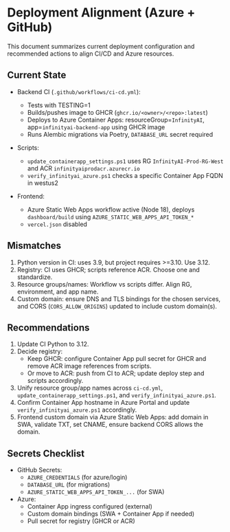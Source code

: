 # Deployment Alignment (Azure + GitHub)

This document summarizes current deployment configuration and recommended actions to align CI/CD and Azure resources.

## Current State

- Backend CI (`.github/workflows/ci-cd.yml`):
  - Tests with TESTING=1
  - Builds/pushes image to GHCR (`ghcr.io/<owner>/<repo>:latest`)
  - Deploys to Azure Container Apps: resourceGroup=`InfinityAI`, app=`infinityai-backend-app` using GHCR image
  - Runs Alembic migrations via Poetry, `DATABASE_URL` secret required

- Scripts:
  - `update_containerapp_settings.ps1` uses RG `InfinityAI-Prod-RG-West` and ACR `infinityaiprodacr.azurecr.io`
  - `verify_infinityai_azure.ps1` checks a specific Container App FQDN in westus2

- Frontend:
  - Azure Static Web Apps workflow active (Node 18), deploys `dashboard/build` using `AZURE_STATIC_WEB_APPS_API_TOKEN_*`
  - `vercel.json` disabled

## Mismatches

1. Python version in CI: uses 3.9, but project requires >=3.10. Use 3.12.
2. Registry: CI uses GHCR; scripts reference ACR. Choose one and standardize.
3. Resource groups/names: Workflow vs scripts differ. Align RG, environment, and app name.
4. Custom domain: ensure DNS and TLS bindings for the chosen services, and CORS (`CORS_ALLOW_ORIGINS`) updated to include custom domain(s).

## Recommendations

1. Update CI Python to 3.12.
2. Decide registry:
   - Keep GHCR: configure Container App pull secret for GHCR and remove ACR image references from scripts.
   - Or move to ACR: push from CI to ACR; update deploy step and scripts accordingly.
3. Unify resource group/app names across `ci-cd.yml`, `update_containerapp_settings.ps1`, and `verify_infinityai_azure.ps1`.
4. Confirm Container App hostname in Azure Portal and update `verify_infinityai_azure.ps1` accordingly.
5. Frontend custom domain via Azure Static Web Apps: add domain in SWA, validate TXT, set CNAME, ensure backend CORS allows the domain.

## Secrets Checklist

- GitHub Secrets:
  - `AZURE_CREDENTIALS` (for azure/login)
  - `DATABASE_URL` (for migrations)
  - `AZURE_STATIC_WEB_APPS_API_TOKEN_...` (for SWA)
- Azure:
  - Container App ingress configured (external)
  - Custom domain bindings (SWA + Container App if needed)
  - Pull secret for registry (GHCR or ACR)
